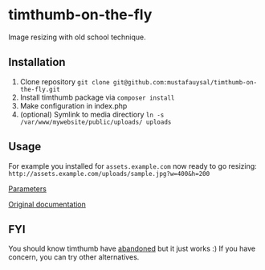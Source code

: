 # timthumb-on-the-fly
Image resizing with old school technique.



## Installation
1. Clone repository `git clone git@github.com:mustafauysal/timthumb-on-the-fly.git`
2. Install timthumb package via  `composer install`
3. Make configuration in index.php
4. (optional) Symlink to media directiory `ln -s /var/www/mywebsite/public/uploads/ uploads`


## Usage 
For example you installed for `assets.example.com` now ready to go resizing: 
`http://assets.example.com/uploads/sample.jpg?w=400&h=200`

[Parameters](https://www.binarymoon.co.uk/2012/02/complete-timthumb-parameters-guide/)

[Original documentation](http://binarymoon.co.uk/projects/timthumb)

## FYI

You should know timthumb have [abandoned](https://www.binarymoon.co.uk/2014/09/timthumb-end-life/) but it just works :) If you have concern, you can try other alternatives.

